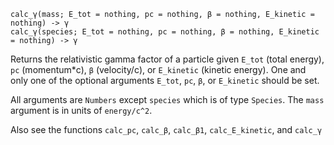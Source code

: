 ```
calc_γ(mass; E_tot = nothing, pc = nothing, β = nothing, E_kinetic = nothing) -> γ
calc_γ(species; E_tot = nothing, pc = nothing, β = nothing, E_kinetic = nothing) -> γ
```

Returns the relativistic gamma factor of a particle given `E_tot` (total energy),  `pc` (momentum*c), `β` (velocity/c), or `E_kinetic` (kinetic energy).  One and only one of the optional arguments `E_tot`, `pc`, `β`, or `E_kinetic` should be set.

All arguments are `Numbers` except `species` which is of type `Species`. The `mass` argument is in units of `energy/c^2`.

Also see the functions `calc_pc`, `calc_β`, `calc_β1`, `calc_E_kinetic`, and `calc_γ`
